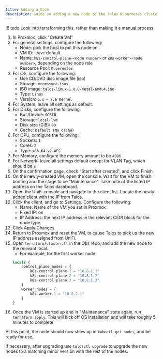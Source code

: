 ```yaml
---
title: Adding a Node
description: Guide on adding a new node to the Talos Kubernetes cluster.
---
```

!!! todo
    Look into terraforming this, rather than making it a manual process.

1. In Proxmox, click "Create VM"
2. For general settings, configure the following:
    - Node: pick the host to put this node on
    - VM ID: leave default
    - Name: `k8s-control-plane-<node number>` or `k8s-worker-<node number>`, depending on the node role
    - Resource Pool: `Kubernetes`
3. For OS, configure the following:
    - Use CD/DVD disc image file (iso)
    - Storage: `mnemosyne-isos`
    - ISO image: `talos-linux-1.8.0-metal-amd64.iso`
    - Type: `Linux`
    - Version: `6.x - 2.6 Kernel`
4. For System, leave all settings as default.
5. For Disks, configure the following:
    - Bus/Device: `SCSI0`
    - Storage: `local-lvm`
    - Disk size (GiB): `80`
    - Cache: `Default (No cache)`
6. For CPU, configure the following:
    - Sockets: `1`
    - Cores: `2`
    - Type: `x86-64-v2-AES`
7. For Memory, configure the memory amount to be `4096`
8. For Network, leave all settings default except for VLAN Tag, which should be `8`
9. On the confirmation page, check "Start after created", and click Finish
10. On the newly-created VM, open the console. Wait for the VM to finish booting and the stage to be "Maintenance". Take note of the listed IP address on the Talos dashboard.
11. Open the UniFi console and navigate to the client list. Locate the newly-added client with the IP from Talos.
12. Click the client, and go to Settings. Configure the following:
    - Name: Name of the VM you set in Proxmox
    - Fixed IP: on
    - IP Address: the next IP address in the relevant CIDR block for the node type
13. Click Apply Changes
14. Return to Proxmox and reset the VM, to cause Talos to pick up the new IP address assigned from UniFi.
15. Open `terraform/cluster.tf` in the Ops repo, and add the new node to the relevant local.
    - For example, for the first worker node:
    ```terraform hl_lines="8"
    locals {
        control_plane_nodes = {
            k8s-control-plane-1 = "10.8.1.1"
            k8s-control-plane-2 = "10.8.1.2"
            k8s-control-plane-3 = "10.8.1.3"
        }
        worker_nodes = {
            k8s-worker-1 = "10.8.2.1"
        }
    }
    ```
16. Once the VM is started up and in "Maintenance" state again, run `terraform apply`. This will kick off OS installation and will take roughly 5 minutes to complete.

At this point, the node should now show up in `kubectl get nodes`, and be ready for use.

If necessary, after upgrading use `talosctl upgrade` to upgrade the new nodes to a matching minor version with the rest of the nodes.
